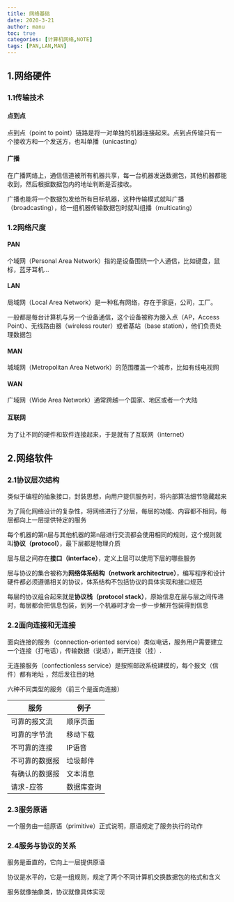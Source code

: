 ```yaml
---
title: 网络基础
date: 2020-3-21
author: manu
toc: true
categories: [计算机网络,NOTE]
tags: [PAN,LAN,MAN]
---
```


## 1.网络硬件

### 1.1传输技术

#### 点到点

点到点（point to point）链路是将一对单独的机器连接起来。点到点传输只有一个接收方和一个发送方，也叫单播（unicasting）

<!-- more -->

#### 广播

在广播网络上，通信信道被所有机器共享，每一台机器发送数据包，其他机器都能收到，然后根据数据包内的地址判断是否接收。

广播也能将一个数据包发给所有目标机器，这种传输模式就叫广播（broadcasting），给一组机器传输数据包时就叫组播（multicating）

### 1.2网络尺度

#### PAN

个域网（Personal Area Network）指的是设备围绕一个人通信，比如键盘，鼠标，蓝牙耳机...

#### LAN

局域网（Local Area Network）是一种私有网络，存在于家庭，公司，工厂。

一般都是每台计算机与另一个设备通信，这个设备被称为接入点（AP，Access Point）、无线路由器（wireless router）或者基站（base station），他们负责处理数据包

#### MAN

城域网（Metropolitan Area Network）的范围覆盖一个城市，比如有线电视网

#### WAN

广域网（Wide Area Network）通常跨越一个国家、地区或者一个大陆

#### 互联网

为了让不同的硬件和软件连接起来，于是就有了互联网（internet）

## 2.网络软件

### 2.1协议层次结构

类似于编程的抽象接口，封装思想，向用户提供服务时，将内部算法细节隐藏起来

为了简化网络设计的复杂性，将网络进行了分层，每层的功能、内容都不相同，每层都向上一层提供特定的服务

每个机器的第n层与其他机器的第n层进行交流都会使用相同的规则，这个规则就叫**协议（protocol）**，最下层都是物理介质

层与层之间存在**接口（interface）**，定义上层可以使用下层的哪些服务

层与协议的集合被称为**网络体系结构（network architectrue）**，编写程序和设计硬件都必须遵循相关的协议，体系结构不包括协议的具体实现和接口规范

每层的协议组合起来就是**协议栈（protocol stack）**，原始信息在层与层之间传递时，每层都会把信息包装，到另一个机器时才会一步一步解开包装得到信息

### 2.2面向连接和无连接

面向连接的服务（connection-oriented service）类似电话，服务用户需要建立一个连接（打电话），传输数据（说话），断开连接（挂）.

无连接服务（confectionless service）是按照邮政系统建模的，每个报文（信件）都有地址 ，然后发往目的地

六种不同类型的服务（前三个是面向连接）

| 服务           | 例子       |
| -------------- | ---------- |
| 可靠的报文流   | 顺序页面   |
| 可靠的字节流   | 移动下载   |
| 不可靠的连接   | IP语音     |
| 不可靠的数据报 | 垃圾邮件   |
| 有确认的数据报 | 文本消息   |
| 请求-应答      | 数据库查询 |

### 2.3服务原语

一个服务由一组原语（primitive）正式说明，原语规定了服务执行的动作

### 2.4服务与协议的关系

服务是垂直的，它向上一层提供原语

协议是水平的，它是一组规则，规定了两个不同计算机交换数据包的格式和含义

服务就像抽象类，协议就像具体实现

